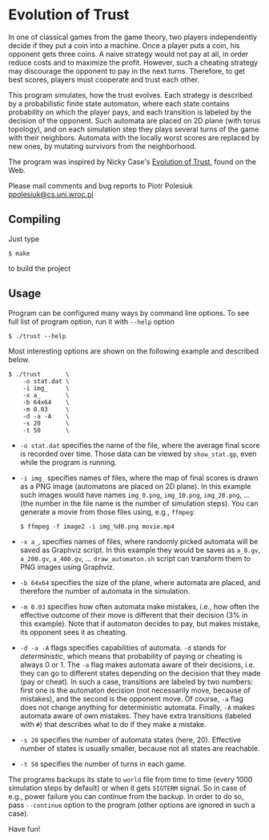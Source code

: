 Evolution of Trust
==================

In one of classical games from the game theory, two players independently decide
if they put a coin into a machine. Once a player puts a coin, his opponent gets
three coins. A naive strategy would not pay at all, in order reduce costs and
to maximize the profit. However, such a cheating strategy may discourage the
opponent to pay in the next turns. Therefore, to get best scores, players must
cooperate and trust each other.

This program simulates, how the trust evolves. Each strategy is described by a
probabilistic finite state automaton, where each state contains probability on
which the player pays, and each transition is labeled by the decision of the
opponent. Such automata are placed on 2D plane (with torus topology), and on
each simulation step they plays several turns of the game with their neighbors.
Automata with the locally worst scores are replaced by new ones, by mutating
survivors from the neighborhood.

The program was inspired by Nicky Case's
[Evolution of Trust](https://ncase.me/trust/), found on the Web.

Please mail comments and bug reports to
Piotr Polesiuk <ppolesiuk@cs.uni.wroc.pl>

Compiling
---------

Just type
```
$ make
```

to build the project

Usage
-----

Program can be configured many ways by command line options. To see full list
of program option, run it with `--help` option
```
$ ./trust --help
```
Most interesting options are shown on the following example and described
below.
```
$ ./trust       \
    -o stat.dat \
    -i img_     \
    -x a_       \
    -b 64x64    \
    -m 0.03     \
    -d -a -A    \
    -s 20       \
    -t 50       \
```

- `-o stat.dat` specifies the name of the file, where the average final score
  is recorded over time. Those data can be viewed by `show_stat.gp`, even while
  the program is running.

- `-i img_` specifies names of files, where the map of final scores is drawn as
  a PNG image (automatons are placed on 2D plane). In this example such images
  would have names `img_0.png`, `img_10.png`, `img_20.png`, ... (the number in
  the file name is the number of simulation steps). You can generate a movie
  from those files using, e.g., `ffmpeg`:
  ```
  $ ffmpeg -f image2 -i img_%d0.png movie.mp4
  ```

- `-x a_`, specifies names of files, where randomly picked automata will be
  saved as Graphviz script. In this example they would be saves as `a_0.gv`,
  `a_200.gv`, `a_400.gv`, ... `draw_automaton.sh` script can transform them to
  PNG images using Graphviz.

- `-b 64x64` specifies the size of the plane, where automata are placed,
  and therefore the number of automata in the simulation.

- `-m 0.03` specifies how often automata make mistakes, i.e., how often the
  effective outcome of their move is different that their decision (3% in this
  example). Note that if automaton decides to pay, but makes mistake, its
  opponent sees it as cheating.

- `-d -a -A` flags specifies capabilities of automata. `-d` stands for 
  *deterministic*, which means that probability of paying or cheating is always
  0 or 1. The `-a` flag makes automata aware of their decisions, i.e. they can
  go to different states depending on the decision that they made (pay or
  cheat). In such a case, transitions are labeled by two numbers: first one
  is the automaton decision (not necessarily move, because of mistakes), and
  the second is the opponent move. Of course, `-a` flag does not change
  anything for deterministic automata.
  Finally, `-A` makes automata aware of own mistakes. They have extra
  transitions (labeled with `#`) that describes what to do if they make a
  mistake.

- `-s 20` specifies the number of automata states (here, 20). Effective number
  of states is usually smaller, because not all states are reachable.

- `-t 50` specifies the number of turns in each game.

The programs backups its state to `world` file from time to time (every 1000
simulation steps by default) or when it gets `SIGTERM` signal. So in case of
e.g., power failure you can continue from the backup. In order to do so, pass
`--continue` option to the program (other options are ignored in such a case).

Have fun!
